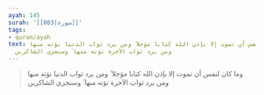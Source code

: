 ```yaml
---
ayah: 145
surah: '[[003|سورة]]'
tags:
- quran/ayah
text: وما كان لنفس أن تموت إلا بإذن الله كتابا مؤجلا ۗ ومن يرد ثواب الدنيا نؤته منها
  ومن يرد ثواب الآخرة نؤته منها ۚ وسنجزي الشاكرين
---
```

> وما كان لنفس أن تموت إلا بإذن الله كتابا مؤجلا ۗ ومن يرد ثواب الدنيا نؤته منها ومن يرد ثواب الآخرة نؤته منها ۚ وسنجزي الشاكرين
